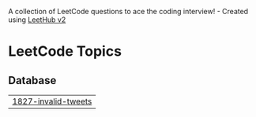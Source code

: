 A collection of LeetCode questions to ace the coding interview! - Created using [LeetHub v2](https://github.com/arunbhardwaj/LeetHub-2.0)
<!---LeetCode Topics Start-->
# LeetCode Topics
## Database
|  |
| ------- |
| [1827-invalid-tweets](https://github.com/faizanwebd/LeetCode/tree/master/1827-invalid-tweets) |
<!---LeetCode Topics End-->